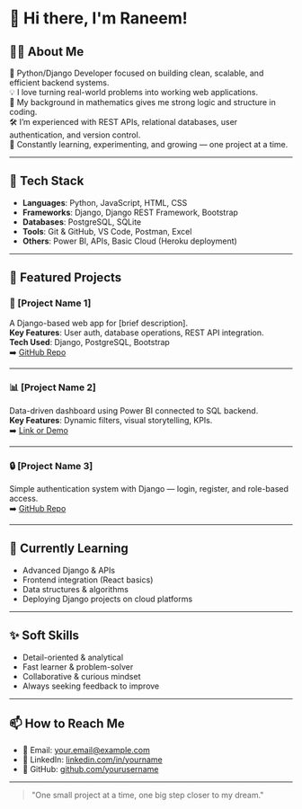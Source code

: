 # 👋 Hi there, I'm Raneem!

## 🧑‍💻 About Me
🐍 Python/Django Developer focused on building clean, scalable, and efficient backend systems.  
💡 I love turning real-world problems into working web applications.  
🧠 My background in mathematics gives me strong logic and structure in coding.  
🛠 I’m experienced with REST APIs, relational databases, user authentication, and version control.  
🚀 Constantly learning, experimenting, and growing — one project at a time.

---

## 🔧 Tech Stack

- **Languages**: Python, JavaScript, HTML, CSS
- **Frameworks**: Django, Django REST Framework, Bootstrap
- **Databases**: PostgreSQL, SQLite
- **Tools**: Git & GitHub, VS Code, Postman, Excel
- **Others**: Power BI, APIs, Basic Cloud (Heroku deployment)

---

## 📁 Featured Projects

### 💼 [Project Name 1]
A Django-based web app for [brief description].  
**Key Features**: User auth, database operations, REST API integration.  
**Tech Used**: Django, PostgreSQL, Bootstrap  
➡️ [GitHub Repo](#)

---

### 📊 [Project Name 2]
Data-driven dashboard using Power BI connected to SQL backend.  
**Key Features**: Dynamic filters, visual storytelling, KPIs.  
➡️ [Link or Demo](#)

---

### 🔒 [Project Name 3]
Simple authentication system with Django — login, register, and role-based access.  
➡️ [GitHub Repo](#)

---

## 🌱 Currently Learning

- Advanced Django & APIs
- Frontend integration (React basics)
- Data structures & algorithms
- Deploying Django projects on cloud platforms

---

## ✨ Soft Skills

- Detail-oriented & analytical
- Fast learner & problem-solver
- Collaborative & curious mindset
- Always seeking feedback to improve

---

## 📫 How to Reach Me

- 📧 Email: your.email@example.com  
- 💼 LinkedIn: [linkedin.com/in/yourname](#)  
- 🐙 GitHub: [github.com/yourusername](#)

---

> "One small project at a time, one big step closer to my dream."


